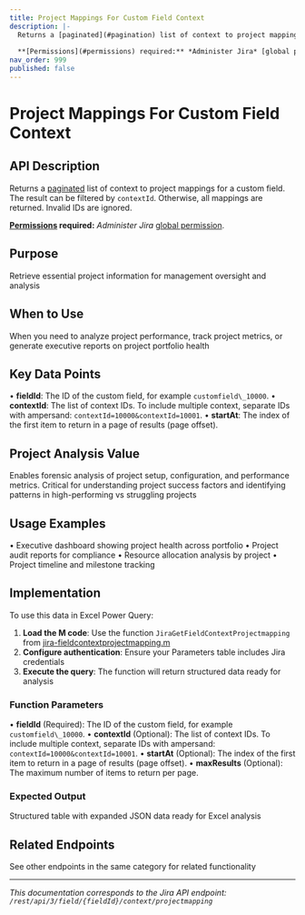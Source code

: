 ```yaml
---
title: Project Mappings For Custom Field Context
description: |-
  Returns a [paginated](#pagination) list of context to project mappings for a custom field. The result can be filtered by `contextId`. Otherwise, all mappings are returned. Invalid IDs are ignored.
  
  **[Permissions](#permissions) required:** *Administer Jira* [global permission](https://confluence.atlassian.com/x/x4dKLg).
nav_order: 999
published: false
---
```


# Project Mappings For Custom Field Context

## API Description
Returns a [paginated](#pagination) list of context to project mappings for a custom field. The result can be filtered by `contextId`. Otherwise, all mappings are returned. Invalid IDs are ignored.

**[Permissions](#permissions) required:** *Administer Jira* [global permission](https://confluence.atlassian.com/x/x4dKLg).

## Purpose
Retrieve essential project information for management oversight and analysis

## When to Use
When you need to analyze project performance, track project metrics, or generate executive reports on project portfolio health

## Key Data Points
• **fieldId**: The ID of the custom field, for example `customfield\_10000`.
• **contextId**: The list of context IDs. To include multiple context, separate IDs with ampersand: `contextId=10000&contextId=10001`.
• **startAt**: The index of the first item to return in a page of results (page offset).

## Project Analysis Value
Enables forensic analysis of project setup, configuration, and performance metrics. Critical for understanding project success factors and identifying patterns in high-performing vs struggling projects

## Usage Examples
• Executive dashboard showing project health across portfolio
• Project audit reports for compliance
• Resource allocation analysis by project
• Project timeline and milestone tracking

## Implementation
To use this data in Excel Power Query:

1. **Load the M code**: Use the function `JiraGetFieldContextProjectmapping` from [jira-fieldcontextprojectmapping.m](../assets/jira-fieldcontextprojectmapping.m)
2. **Configure authentication**: Ensure your Parameters table includes Jira credentials
3. **Execute the query**: The function will return structured data ready for analysis

### Function Parameters
• **fieldId** (Required): The ID of the custom field, for example `customfield\_10000`.
• **contextId** (Optional): The list of context IDs. To include multiple context, separate IDs with ampersand: `contextId=10000&contextId=10001`.
• **startAt** (Optional): The index of the first item to return in a page of results (page offset).
• **maxResults** (Optional): The maximum number of items to return per page.

### Expected Output
Structured table with expanded JSON data ready for Excel analysis

## Related Endpoints
See other endpoints in the same category for related functionality

---
*This documentation corresponds to the Jira API endpoint: `/rest/api/3/field/{fieldId}/context/projectmapping`*
